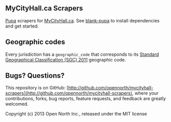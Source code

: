 ## MyCityHall.ca Scrapers

[Pupa](https://github.com/opencivicdata/pupa) scrapers for [MyCityHall.ca](http://mycityhall.ca/). See [blank-pupa](https://github.com/opennorth/blank-pupa) to install dependencies and get started.

## Geographic codes

Every jurisdiction has a `geographic_code` that corresponds to its [Standard Geographical Classification (SGC) 2011](http://www.statcan.gc.ca/subjects-sujets/standard-norme/sgc-cgt/2011/sgc-cgt-intro-eng.htm) geographic code.

## Bugs? Questions?

This repository is on GitHub: [http://github.com/opennorth/mycityhall-scrapers](http://github.com/opennorth/mycityhall-scrapers), where your contributions, forks, bug reports, feature requests, and feedback are greatly welcomed.

Copyright (c) 2013 Open North Inc., released under the MIT license
